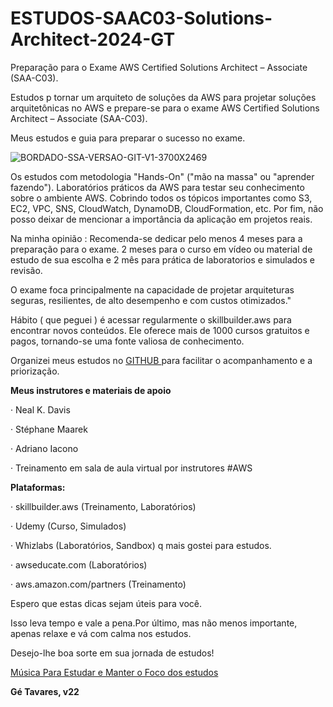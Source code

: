 # ESTUDOS-SAAC03-Solutions-Architect-2024-GT

Preparação para o Exame 
AWS Certified Solutions Architect – Associate (SAA-C03).


Estudos p tornar um arquiteto de soluções da AWS para projetar soluções arquitetônicas no AWS e 
prepare-se para o exame AWS Certified Solutions Architect – Associate (SAA-C03).

Meus estudos e  guia para preparar o sucesso no exame.



![BORDADO-SSA-VERSAO-GIT-V1-3700X2469](https://github.com/rogtavares/ESTUDOS-SAAC03-Solutions-Architect-2024-GT/assets/91990479/8c0e3301-88f2-49c0-8922-211d2a177732)




Os estudos com metodologia "Hands-On" ("mão na massa" ou "aprender fazendo").
Laboratórios práticos da AWS para testar seu conhecimento sobre o ambiente AWS. 
Cobrindo todos os tópicos importantes como S3, EC2, VPC, SNS, CloudWatch, DynamoDB, CloudFormation, etc.
Por fim, não posso deixar de mencionar a importância da aplicação em projetos reais.


Na minha opinião :
Recomenda-se dedicar pelo menos 4 meses para a preparação para o exame.
2 meses para o curso em vídeo ou material de estudo de sua escolha e 2 mês para prática de laboratorios e simulados  e revisão.

O exame foca principalmente na capacidade de projetar arquiteturas seguras, resilientes, de alto desempenho e com custos otimizados."

Hábito ( que peguei ) é acessar regularmente o skillbuilder.aws para encontrar novos conteúdos.
Ele oferece mais de 1000 cursos gratuitos e pagos, tornando-se uma fonte valiosa de conhecimento.

Organizei meus estudos no [GITHUB ](https://github.com/users/rogtavares/projects/13) para facilitar o acompanhamento e a priorização.



****Meus instrutores e materiais de apoio****

·  Neal K. Davis

·  Stéphane Maarek

· Adriano Iacono 

·  Treinamento em sala de aula virtual por instrutores #AWS

**Plataformas:**

·  skillbuilder.aws (Treinamento, Laboratórios)

·  Udemy (Curso, Simulados)

·  Whizlabs (Laboratórios, Sandbox)  q mais gostei para estudos.

·  awseducate.com (Laboratórios)

·  aws.amazon.com/partners (Treinamento)


Espero que estas dicas sejam úteis para você.

Isso leva tempo e vale a pena.Por último, mas não menos importante, apenas relaxe e vá com calma nos estudos. 

Desejo-lhe boa sorte em sua jornada de estudos!


[Música Para Estudar e Manter o Foco dos estudos ](https://open.spotify.com/playlist/1GG4WhvCAIcILpNOGaT7Vv?si=ac734ed33de54813)

**Gé  Tavares, v22**